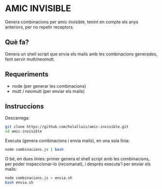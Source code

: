 # AMIC INVISIBLE
Genera combinacions per amic invisible, tenint en compte els anys anteriors, per
no repetir receptors.

## Què fa?
Genera un shell script que envia els mails amb les combinacions generades, fent
servir mutt/neomutt.

## Requeriments
- node (per generar les combinacions)
- mutt / neomutt (per enviar els mails)

## Instruccions
Descarrega:

```bash
git clone https://github.com/holalluis/amic-invisible.git
cd amic-invisible
```

Executa (genera combinacions i envia mails), en una sola línia:

```bash
node combinacions.js | bash
```

O bé, en dues línies: primer genera el shell script amb les combinacions, per
poder inspeccionar-lo (recomanat), i després executa'l per enviar els mails:

```bash
node combinacions.js > envia.sh
bash envia.sh
```
